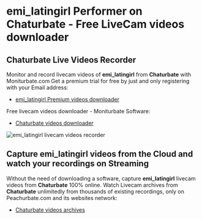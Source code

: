 # emi_latingirl Performer on Chaturbate - Free LiveCam videos downloader

## Chaturbate Live Videos Recorder

Monitor and record livecam videos of **emi_latingirl** from **Chaturbate** with Moniturbate.com
Get a premium trial for free by just and only registering with your Email address:
* [emi_latingirl Premium videos downloader](https://moniturbate.com/request-demo-licence-key.html)

Free livecam videos downloader - Moniturbate Software:
* [Chaturbate videos downloader](https://moniturbate.com/moniturbate-download-software.html)

![emi_latingirl livecam videos recorder](https://peachurnet.com/templates/moniturbate-software.png)


## Capture emi_latingirl videos from the Cloud and watch your recordings on Streaming

Without the need of downloading a software, capture **emi_latingirl** livecam videos from **Chaturbate** 100% online.
Watch Livecam archives from **Chaturbate** unlimitedly from thousands of existing recordings, only on Peachurbate.com and its websites network:
* [Chaturbate videos archives](https://peachurnet.com/)